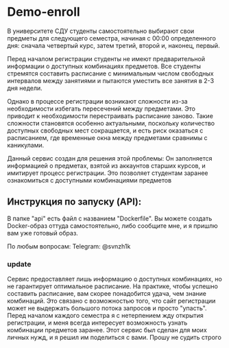 # Demo-enroll
В университете СДУ студенты самостоятельно выбирают свои предметы для следующего семестра, начиная с 00:00 определенного дня: сначала четвертый курс, затем третий, второй и, наконец, первый.


Перед началом регистрации студенты не имеют предварительной информации о доступных комбинациях предметов. 
Все студенты стремятся составить расписание с минимальным числом свободных интервалов между занятиями и пытаются уместить все занятия в 2-3 дня недели.

Однако в процессе регистрации возникают сложности из-за необходимости избегать пересечений между предметами.
Это приводит к необходимости перестраивать расписание заново. Такие сложности становятся особенно актуальными, поскольку 
количество доступных свободных мест сокращается, и есть риск оказаться с расписанием, где временные окна между предметами сравнимы с каникулами.

Данный сервис создан для решения этой проблемы: Он заполняется информацией о предметах, взятой из аккаунтов старших курсов, и имитирует процесс регистрации. 
Это позволяет студентам заранее ознакомиться с доступными комбинациями предметов


## Инструкция по запуску (API):
В папке "api" есть файл с названием "Dockerfile". 
Вы можете создать Docker-образ оттуда самостоятельно, либо сообщите мне, и я пришлю вам уже готовый образ.

По любым вопросам: Telegram: @svnzh1k


### update

Сервис предоставляет лишь информацию о доступных комбинациях, но не гарантирует оптимальное расписание. 
На практике, чтобы успешно составить расписание, вам скорее понадобится удача, чем знание комбинаций. Это связано с возможностью того, что сайт регистрации может не выдержать большого потока запросов и просто "упасть". 
Перед началом каждого семестра я с нетерпением жду открытия регистрации, и меня всегда интересует возможность узнать комбинации предметов заранее.
Этот сервис был сделан для моих личных нужд, и я решил им поделиться с вами. Прошу не судить строго
